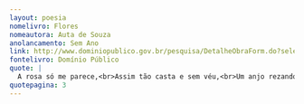 ```yaml
---
layout: poesia
nomelivro: Flores
nomeautora: Auta de Souza
anolancamento: Sem Ano
link: http://www.dominiopublico.gov.br/pesquisa/DetalheObraForm.do?select_action=&co_obra=81766
fontelivro: Domínio Público
quote: |
  A rosa só me parece,<br>Assim tão casta e sem véu,<br>Um anjo rezando a prece<br>Um’alma voando ao Céu.
quotepagina: 3
---
```

